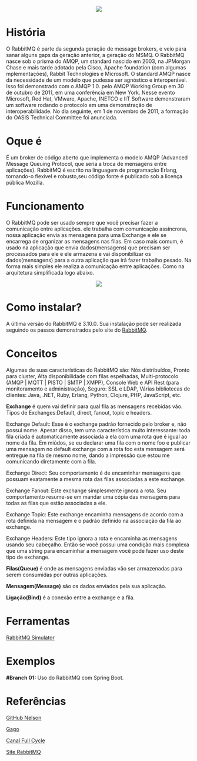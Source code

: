 <p align="center">
  <img  src="https://user-images.githubusercontent.com/105243897/208307769-c229bb3f-0963-499e-a258-3218ddcfe336.png">
</p>

<h1>História</h1>
  <p>O RabbitMQ é parte da segunda geração de message brokers, e veio para sanar alguns gaps da geração anterior, a geração do MSMQ. O RabbitMQ nasce sob o prisma do AMQP, um standard nascido em 2003, na JPMorgan Chase e mais tarde adotado pela Cisco, Apache foundation (com algumas mplementações), Rabbit Technologies e Microsoft.
O standard AMQP nasce da necessidade de um modelo que pudesse ser agnóstico e interoperável. Isso foi demonstrado com o AMQP 1.0. pelo AMQP Working Group em 30 de outubro de 2011, em uma conferência em New York. Nesse evento Microsoft, Red Hat, VMware, Apache, INETCO e IIT Software demonstraram um software rodando o protocolo em uma demonstração de interoperabilidade. No dia seguinte, em 1 de novembro de 2011, a formação do OASIS Technical Committee foi anunciada.</p>

<h1>Oque é</h1>
  <p>É um broker de código aberto que implementa o modelo AMQP (Advanced Message Queuing Protocol, que seria a troca de mensagens entre aplicações). RabbitMQ é escrito na linguagem de programação Erlang, tornando-o flexível e robusto,seu código fonte é publicado sob a licença pública Mozilla.</p>

<h1>Funcionamento</h1>
  <p>O RabbitMQ pode ser usado sempre que você precisar fazer a comunicação entre aplicações. ele trabalha com comunicação assíncrona, nossa aplicação envia as mensagens para uma Exchange e ele se encarrega de organizar as mensagens nas filas. Em caso mais comum, é usado na aplicação que envia dados(mensagens) que precisam ser processados para ele e ele armazena e vai disponibilizar os dados(mensagens) para a outra aplicação que irá fazer trabalho pesado. Na forma mais simples ele  realiza a comunicação entre aplicações. Como na arquitetura simplificada logo abaixo.</p>
  <p align="center">
  <img  src="https://user-images.githubusercontent.com/105243897/167858626-06b10029-b810-49c3-945c-f95ad796ba99.jpg">
</p>

<h1>Como instalar?</h1>
    <p>A última versão do RabbitMQ é 3.10.0. Sua instalação pode ser realizada seguindo os passos demonstrados pelo site do <a href="https://www.rabbitmq.com/download.html">RabbitMQ</a>.</p>
    
<h1>Conceitos</h1>
  <p><p>Algumas de suas características do RabbitMQ são: Nós distribuídos, Pronto para cluster, Alta disponibilidade com filas espelhadas, Multi-protocolo (AMQP | MQTT | PISTO | SMTP | XMPP), Console Web e API Rest (para monitoramento e administração), Seguro: SSL e LDAP, Várias bibliotecas de clientes: Java, .NET, Ruby, Erlang, Python, Clojure, PHP, JavaScript, etc.</p>
  <p><b>Exchange</b> é quem vai definir para qual fila as mensagens recebidas vão. Tipos de Exchanges:Default, direct, fanout, topic e headers.</p>
	<p>Exchange Default: Esse é o exchange padrão fornecido pelo broker e, não possui nome. Apesar disso, tem uma característica muito interessante: toda fila criada é automaticamente associada a ela com uma rota que é igual ao nome da fila. Em miúdos, se eu declarar uma fila com o nome foo e publicar uma mensagem no default exchange com a rota foo esta mensagem será entregue na fila de mesmo nome, dando a impressão que estou me comunicando diretamente com a fila.</p>
	<p>Exchange Direct: Seu comportamento é de encaminhar mensagens que possuam exatamente a mesma rota das filas associadas a este exchange.</p>
	<p>Exchange Fanout: Este exchange simplesmente ignora a rota. Seu comportamento resume-se em mandar uma cópia das mensagens para todas as filas que estão associadas a ele.</p>
	<p>Exchange Topic: Este exchange encaminha mensagens de acordo com a rota definida na mensagem e o padrão definido na associação da fila ao exchange.</p>
	<p>Exchange Headers: Este tipo ignora a rota e encaminha as mensagens usando seu cabeçalho. Então se você possui uma condição mais complexa que uma string para encaminhar a mensagem você pode fazer uso deste tipo de exchange.</p>
  <p><b>Filas(Queue)</b> é onde as mensagens enviadas vão ser armazenadas para serem consumidas por outras aplicações.</p>
  <p><b>Mensagem(Message)</b> são os dados enviados pela sua aplicação.</p>
  <p><b>Ligação(Bind)</b> é a conexão entre a exchange e a fila.</p>  
</p>

<h1>Ferramentas</h1>
  <p><a href="http://tryrabbitmq.com/">RabbitMQ Simulator</a></p>
  
<h1>Exemplos</h1>
  <p><b>#Branch 01:</b> Uso do RabbitMQ com Spring Boot.</p>

<h1>Referências</h1>
  <p><a href="http://nelsonsar.github.io/2013/11/07/RabbitMQ-exchange-types.html">GitHub Nelson</a></p>
  <p><a href="https://gago.io/blog/rabbitmq-1-desacoplamento/#:~:text=O%20RabbitMQ%20nasce%20sob%20o,pudesse%20ser%20agn%C3%B3stico%20e%20interoper%C3%A1vel">Gago</a></p>
  <p><a href="https://www.youtube.com/watch?v=2YWHtbZJ0QI">Canal Full Cycle</a></p>
  <p><a href="https://www.rabbitmq.com/download.html">Site RabbitMQ</a></p>
